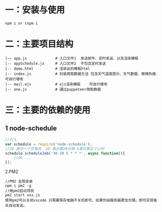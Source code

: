 # 一：安装与使用

```
npm i or cnpm i
```

# 二：主要项目结构

```
|—— app.js             # 入口文件1  发送邮件、定时发送、以及渲染模板
|-- appSchedule.js     # 入口文件2  不包含定时发送
|-- demo.html          # 渲染出的模板html
|-- index.js           # 封装爬取数据方法 包含天气温度提示、天气数据、微博热搜. 可自行增改
|-- mail.ejs           # ejs渲染模板    可自行增改
|-- one.js             # 通过puppeteer爬取数据
```



# 三：主要的依赖的使用

## 1 node-schedule

```js
//引入
var schedule = require('node-schedule');
//30 表示一个月每天  20 表示第20分钟 5表示第五个小时
schedule.scheduleJob('30 20 5 * * *', async function(){
    //do ...
}); 

```

2.PM2

```
//PM2 全局安装
npm i pm2 -g
//用pm2启动项目
pm2 start xxx.js
使用pm2可以关闭vscode 只需要保存电脑不关机即可，如果你由服务器更加方便。即可实现每天自动发送。
```

